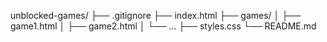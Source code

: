 unblocked-games/
├── .gitignore
├── index.html
├── games/
│   ├── game1.html
│   ├── game2.html
│   └── ...
├── styles.css
└── README.md
